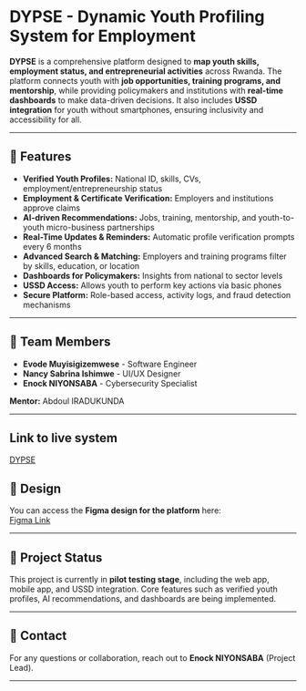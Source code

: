 # DYPSE - Dynamic Youth Profiling System for Employment

**DYPSE** is a comprehensive platform designed to **map youth skills, employment status, and entrepreneurial activities** across Rwanda. The platform connects youth with **job opportunities, training programs, and mentorship**, while providing policymakers and institutions with **real-time dashboards** to make data-driven decisions. It also includes **USSD integration** for youth without smartphones, ensuring inclusivity and accessibility for all.

---

## 🚀 Features

- **Verified Youth Profiles:** National ID, skills, CVs, employment/entrepreneurship status  
- **Employment & Certificate Verification:** Employers and institutions approve claims  
- **AI-driven Recommendations:** Jobs, training, mentorship, and youth-to-youth micro-business partnerships  
- **Real-Time Updates & Reminders:** Automatic profile verification prompts every 6 months  
- **Advanced Search & Matching:** Employers and training programs filter by skills, education, or location  
- **Dashboards for Policymakers:** Insights from national to sector levels  
- **USSD Access:** Allows youth to perform key actions via basic phones  
- **Secure Platform:** Role-based access, activity logs, and fraud detection mechanisms  

---

## 📁 Team Members

- **Evode Muyisigizemwese** - Software Engineer  
- **Nancy Sabrina Ishimwe** - UI/UX Designer  
- **Enock NIYONSABA** - Cybersecurity Specialist  

**Mentor:** Abdoul IRADUKUNDA  

---
## Link to live system
[DYPSE](https://dypse.vercel.app)  

## 🎨 Design

You can access the **Figma design for the platform** here:  
[Figma Link](https://www.figma.com/proto/ScdfGiOq4fCPgjIdElVyEc/Dynamic-Youth-Profiling-System-for-Employment---Skills-Mappingd?node-id=48-2&p=f&t=cQpa7F3mdOhJdDSt-1&scaling=min-zoom&content-scaling=fixed&page-id=0%3A1&starting-point-node-id=48%3A2&show-proto-sidebar=1)  

---

## 📌 Project Status

This project is currently in **pilot testing stage**, including the web app, mobile app, and USSD integration. Core features such as verified youth profiles, AI recommendations, and dashboards are being implemented.  

---

## 🔗 Contact

For any questions or collaboration, reach out to **Enock NIYONSABA** (Project Lead).  

---

